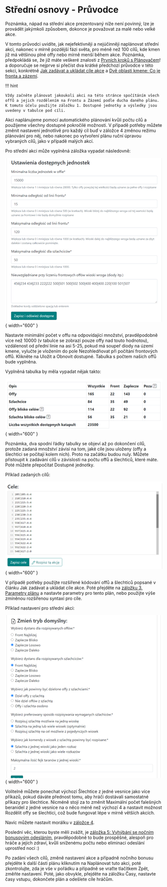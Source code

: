 # Střední osnovy - Průvodce

Poznámka, nápad na střední akce prezentovaný níže není povinný, lze je provádět jakýmkoli způsobem, dokonce je považovat za malé nebo velké akce.

V tomto průvodci uvidíte, jak nejefektivněji a nejúčinněji naplánovat střední akci, nakonec v mírně pozdější fázi světa, pro méně než 100 cílů, kde kmen již má většinou plné offy nebo mírně menší během akce. Poznámka, předpokládá se, že již máte veškeré znalosti z [Prvních kroků s Plánovačem](./../first_steps/index.md)! a doporučuje se nejprve si přečíst dva krátké předchozí průvodce v této sekci, konkrétně [Jak zadávat a ukládat cíle akce](./two_regions_of_the_tribe.md) a [Dvě oblasti kmene: Co je fronta a zázemí](./two_regions_of_the_tribe.md).

!!! hint

    Vždy začněte plánovat jakoukoli akci na této stránce spočítáním všech offů a jejich rozdělením na Frontu a Zázemí podle ducha daného plánu. K tomuto účelu použijte záložku 1. Dostupné jednotky a výsledky jsou uvedeny v tabulce pod cíli.

Akci naplánujeme pomocí automatického plánování kvůli počtu cílů a použijeme všechny dostupné pokročilé možnosti. V případě potřeby můžete změnit nastavení jednotlivě pro každý cíl buď v záložce 4 změnou režimu plánování pro něj, nebo nakonec po vytvoření plánu ruční úpravou vybraných cílů, jako v případě malých akcí.

Pro střední akci může vyplněná záložka vypadat následovně:

![alt text](image-16.png){ width="600" }

Nastavte minimální počet v offu na odpovídající množství, pravděpodobně více než 10000 (v tabulce se zobrazí pouze offy nad touto hodnotou), vzdálenost od přední linie na asi 5-25, pokud má soupeř diody na území kmene, vylučte je vložením do pole Nezohledňovat při počítání frontových offů. Klikněte na Uložit a Obnovit dostupné. Tabulka s počtem našich offů bude vyplněna.

Vyplněná tabulka by měla vypadat nějak takto:

![alt text](image-17.png){ width="600" }

Poznámka, dva spodní řádky tabulky se objeví až po dokončení cílů, protože zadaná množství závisí na tom, jaké cíle jsou uloženy (offy a šlechtici se počítají kolem nich). Proto na začátku budou nuly. Můžete přistoupit k zadávání cílů v závislosti na počtu offů a šlechticů, které máte. Poté můžete přepočítat Dostupné jednotky.

Příklad zadaných cílů:

![alt text](image-18.png){ width="600" }

V případě potřeby použijte rozšířené kódování offů a šlechticů popsané v článku Jak zadávat a ukládat cíle akce. Poté přejděte na [záložku 3. Parametry plánu](./../advanced/3_outline_parameters.md) a nastavte parametry pro tento plán, nebo použijte výše zmíněnou rozšířenou syntaxi pro cíle.

Příklad nastavení pro střední akci:

![alt text](image-19.png){ width="600" }

Volitelně můžete ponechat výchozí Šlechtice z jedné vesnice jako více příkazů, pokud dáváte přednost tomu, aby hráči dostávali samostatné příkazy pro šlechtice. Nicméně stojí za to změnit Maximální počet falešných beranidel z jedné vesnice na o něco méně než výchozí 4 a nastavit možnost Rozdělit offy se šlechtici, což bude fungovat lépe v mírně větších akcích.

Navíc můžete nastavit morálku v [záložce 4](./../advanced/4_morale.md).

Poslední věc, kterou byste měli zvážit, je [záložka 5: Vyhýbání se nočním bonusovým odesláním](./../advanced/5_avoid_night_bonus.md), pravděpodobně to bude prospěšné, alespoň pro hráče a jejich zdraví, kvůli sníženému počtu nebo eliminaci odeslání uprostřed noci :)

Po zadání všech cílů, změně nastavení akce a případně nočního bonusu přejděte k další části plánu kliknutím na Naplánovat tuto akci, poté zkontrolujte, zda je vše v pořádku a případně se vraťte tlačítkem Zpět, změňte nastavení. Poté, jako obvykle, přejděte na záložku Časy, nastavte časy vstupu, dokončete plán a odešlete cíle hráčům.
